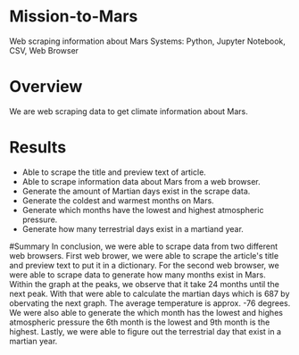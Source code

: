 # Mission-to-Mars
Web scraping information about Mars
Systems: Python, Jupyter Notebook, CSV, Web Browser

# Overview
We are web scraping data to get climate information about Mars.

# Results
  - Able to scrape the title and preview text of article.
  - Able to scrape information data about Mars from a web browser.
  - Generate the amount of Martian days exist in the scrape data.
  - Generate the coldest and warmest months on Mars.
  - Generate which months have the lowest and highest atmospheric pressure.
  - Generate how many terrestrial days exist in a martiand year.
  
#Summary
In conclusion, we were able to scrape data from two different web browsers. First web brower, we were able to scrape the article's title and preview text to put it in a dictionary. For the second web browser, we were able to scrape data to generate how many months exist in Mars. Within the graph at the peaks, we observe that it take 24 months until the next peak. With that were able to calculate the martian days which is 687 by obervating the next graph. The average temperature is approx. -76 degrees. We were also able to generate the which month has the lowest and highes atmospheric pressure the 6th month is the lowest and 9th month is the highest. Lastly, we were able to figure out the terrestrial day that exist in a martian year. 

